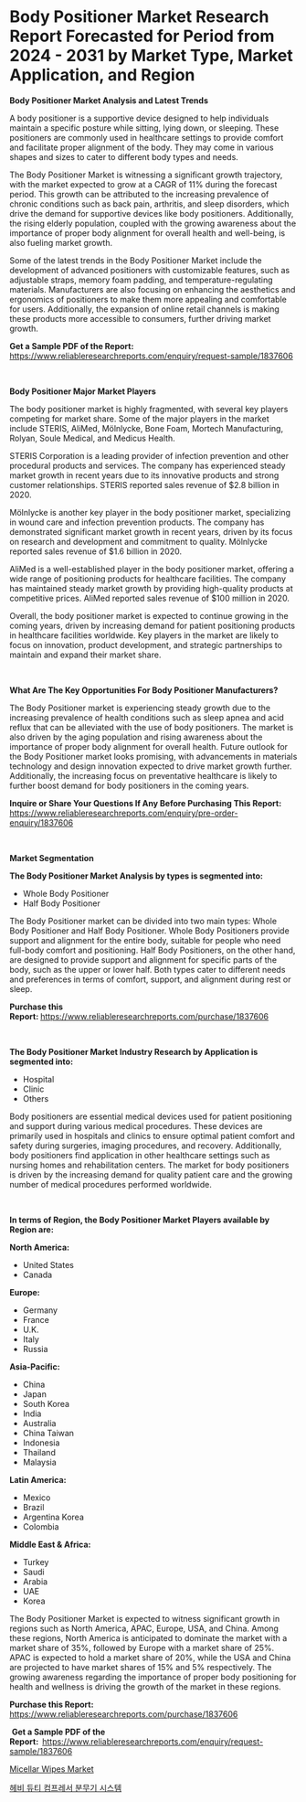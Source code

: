 <p><h1>Body Positioner Market Research Report Forecasted for Period from 2024 -  2031 by Market Type, Market Application, and Region</h1></p><p><strong>Body Positioner Market Analysis and Latest Trends</strong></p>
<p><p>A body positioner is a supportive device designed to help individuals maintain a specific posture while sitting, lying down, or sleeping. These positioners are commonly used in healthcare settings to provide comfort and facilitate proper alignment of the body. They may come in various shapes and sizes to cater to different body types and needs.</p><p>The Body Positioner Market is witnessing a significant growth trajectory, with the market expected to grow at a CAGR of 11% during the forecast period. This growth can be attributed to the increasing prevalence of chronic conditions such as back pain, arthritis, and sleep disorders, which drive the demand for supportive devices like body positioners. Additionally, the rising elderly population, coupled with the growing awareness about the importance of proper body alignment for overall health and well-being, is also fueling market growth.</p><p>Some of the latest trends in the Body Positioner Market include the development of advanced positioners with customizable features, such as adjustable straps, memory foam padding, and temperature-regulating materials. Manufacturers are also focusing on enhancing the aesthetics and ergonomics of positioners to make them more appealing and comfortable for users. Additionally, the expansion of online retail channels is making these products more accessible to consumers, further driving market growth.</p></p>
<p><strong>Get a Sample PDF of the Report:&nbsp;</strong> <a href="https://www.reliableresearchreports.com/enquiry/request-sample/1837606">https://www.reliableresearchreports.com/enquiry/request-sample/1837606</a></p>
<p>&nbsp;</p>
<p><strong>Body Positioner Major Market Players</strong></p>
<p><p>The body positioner market is highly fragmented, with several key players competing for market share. Some of the major players in the market include STERIS, AliMed, Mölnlycke, Bone Foam, Mortech Manufacturing, Rolyan, Soule Medical, and Medicus Health.</p><p>STERIS Corporation is a leading provider of infection prevention and other procedural products and services. The company has experienced steady market growth in recent years due to its innovative products and strong customer relationships. STERIS reported sales revenue of $2.8 billion in 2020.</p><p>Mölnlycke is another key player in the body positioner market, specializing in wound care and infection prevention products. The company has demonstrated significant market growth in recent years, driven by its focus on research and development and commitment to quality. Mölnlycke reported sales revenue of $1.6 billion in 2020.</p><p>AliMed is a well-established player in the body positioner market, offering a wide range of positioning products for healthcare facilities. The company has maintained steady market growth by providing high-quality products at competitive prices. AliMed reported sales revenue of $100 million in 2020.</p><p>Overall, the body positioner market is expected to continue growing in the coming years, driven by increasing demand for patient positioning products in healthcare facilities worldwide. Key players in the market are likely to focus on innovation, product development, and strategic partnerships to maintain and expand their market share.</p></p>
<p>&nbsp;</p>
<p><strong>What Are The Key Opportunities For Body Positioner Manufacturers?</strong></p>
<p><p>The Body Positioner market is experiencing steady growth due to the increasing prevalence of health conditions such as sleep apnea and acid reflux that can be alleviated with the use of body positioners. The market is also driven by the aging population and rising awareness about the importance of proper body alignment for overall health. Future outlook for the Body Positioner market looks promising, with advancements in materials technology and design innovation expected to drive market growth further. Additionally, the increasing focus on preventative healthcare is likely to further boost demand for body positioners in the coming years.</p></p>
<p><strong>Inquire or Share Your Questions If Any Before Purchasing This Report:</strong> <a href="https://www.reliableresearchreports.com/enquiry/pre-order-enquiry/1837606">https://www.reliableresearchreports.com/enquiry/pre-order-enquiry/1837606</a></p>
<p>&nbsp;</p>
<p><strong>Market Segmentation</strong></p>
<p><strong>The Body Positioner Market Analysis by types is segmented into:</strong></p>
<p><ul><li>Whole Body Positioner</li><li>Half Body Positioner</li></ul></p>
<p><p>The Body Positioner market can be divided into two main types: Whole Body Positioner and Half Body Positioner. Whole Body Positioners provide support and alignment for the entire body, suitable for people who need full-body comfort and positioning. Half Body Positioners, on the other hand, are designed to provide support and alignment for specific parts of the body, such as the upper or lower half. Both types cater to different needs and preferences in terms of comfort, support, and alignment during rest or sleep.</p></p>
<p><strong>Purchase this Report:&nbsp;</strong><a href="https://www.reliableresearchreports.com/purchase/1837606">https://www.reliableresearchreports.com/purchase/1837606</a></p>
<p>&nbsp;</p>
<p><strong>The Body Positioner Market Industry Research by Application is segmented into:</strong></p>
<p><ul><li>Hospital</li><li>Clinic</li><li>Others</li></ul></p>
<p><p>Body positioners are essential medical devices used for patient positioning and support during various medical procedures. These devices are primarily used in hospitals and clinics to ensure optimal patient comfort and safety during surgeries, imaging procedures, and recovery. Additionally, body positioners find application in other healthcare settings such as nursing homes and rehabilitation centers. The market for body positioners is driven by the increasing demand for quality patient care and the growing number of medical procedures performed worldwide.</p></p>
<p>&nbsp;</p>
<p><strong>In terms of Region, the Body Positioner Market Players available by Region are:</strong></p>
<p>
    <p> <strong> North America: </strong>
        <ul>
            <li>United States</li>
            <li>Canada</li>
        </ul>
        </p> 
    <p> <strong> Europe: </strong>
        <ul>
            <li>Germany</li>
            <li>France</li>
            <li>U.K.</li>
            <li>Italy</li>
            <li>Russia</li>
        </ul>
        </p> 
    <p> <strong> Asia-Pacific: </strong>
        <ul>
            <li>China</li>
            <li>Japan</li>
            <li>South Korea</li>
            <li>India</li>
            <li>Australia</li>
            <li>China Taiwan</li>
            <li>Indonesia</li>
            <li>Thailand</li>
            <li>Malaysia</li>
        </ul>
        </p> 
    <p> <strong> Latin America: </strong>
        <ul>
            <li>Mexico</li>
            <li>Brazil</li>
            <li>Argentina Korea</li>
            <li>Colombia</li>
        </ul>
        </p> 
    <p> <strong> Middle East & Africa: </strong>
        <ul>
            <li>Turkey</li>
            <li>Saudi</li>
            <li>Arabia</li>
            <li>UAE</li>
            <li>Korea</li>
        </ul>
    </p>
    </p>
<p><p>The Body Positioner Market is expected to witness significant growth in regions such as North America, APAC, Europe, USA, and China. Among these regions, North America is anticipated to dominate the market with a market share of 35%, followed by Europe with a market share of 25%. APAC is expected to hold a market share of 20%, while the USA and China are projected to have market shares of 15% and 5% respectively. The growing awareness regarding the importance of proper body positioning for health and wellness is driving the growth of the market in these regions.</p></p>
<p><strong>Purchase this Report: </strong><a href="https://www.reliableresearchreports.com/purchase/1837606">https://www.reliableresearchreports.com/purchase/1837606</a></p>
<p>&nbsp;<strong>Get a Sample PDF of the Report:&nbsp;&nbsp;</strong><a href="https://www.reliableresearchreports.com/enquiry/request-sample/1837606">https://www.reliableresearchreports.com/enquiry/request-sample/1837606</a></p>
<p><strong></strong></p>
<p><p><a href="https://github.com/AKSHATREPORTPRIME/Market-Research-Report-List-3/blob/main/micellar-wipes-market.md">Micellar Wipes Market</a></p><p><a href="https://github.com/rsg307664904/Market-Research-Report-List-1/blob/main/72796735471.md">헤비 듀티 컴프레서 분무기 시스템</a></p></p>